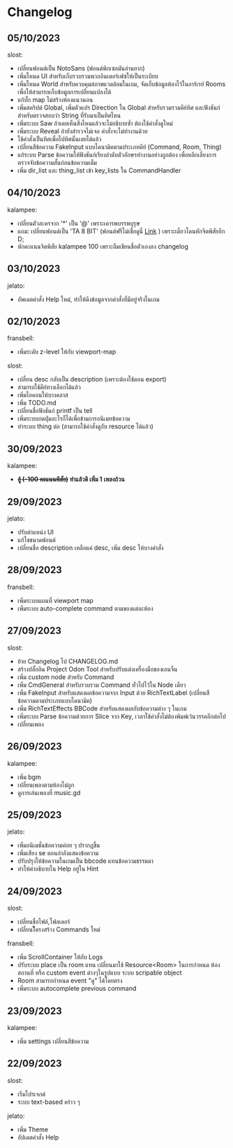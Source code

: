 # Changelog

## 05/10/2023
slost:
- เปลี่ยนฟอนต์เป็น NotoSans (ฟอนต์พิกเซลมันอ่านยาก)
- เพิ่มโหนด UI สำหรับเก็บรวบรวมพวกอินเตอร์เฟซให้เป็นระเบียบ
- เพิ่มโหนด World สำหรับควบคุมสภาพแวดล้อมในเกม, จัดเก็บข้อมูลห้องไว้ในอาร์เรย์ Rooms เพื่อให้สามารถเก็บข้อมูลการเปลี่ยนแปลงได้
- แก้บั๊ก map ไม่สร้างห้องแนวนอน
- เพิ่มสคริปต์ Global, เพิ่มตัวแปร Direction ใน Global สำหรับรวมรวมคีย์ทิศ และฟังชันก์สำหรับตรวจสอบว่า String ที่รับมาเป็นทิศไหน
- เพิ่มระบบ Saw ถ้าเคยเห็นสิ่งไหนแล้วจะไม่อธิบายซ้ำ ต้องใช้คำสั่งดูใหม่
- เพิ่มระบบ Reveal ถ้ายังสำรวจไม่เจอ คำสั่งจะไม่ทำงานด้วย
- ใช้คำสั่งเป็นทิศเพื่อไปทิศนั้นเลยได้แล้ว
- เปลี่ยนสีข้อความ FakeInput แบบไดนามิคตามประเภทคีย์ (Command, Room, Thing)
- แก้ระบบ Parse ข้อความให้ฟังชันก์เรียงลำดับตัวอักษรทำงานอย่างถูกต้อง เพื่อหลีกเลี่ยงการตรวจจับข้อความสั้นก่อนข้อความเต็ม
- เพิ่ม dir_list และ thing_list เข้า key_lists ใน CommandHandler

## 04/10/2023
kalampee:
- เปลี่ยนตัวละครจาก '*' เป็น '@' เพราะเคารพบรรพบุรุษ
- แถม: เปลี่ยนฟอนต์เป็น 'TA 8 BIT' (ฟอนต์ฟรีไม่เชื่อดูนี่ [Link](https://www.f0nt.com/release/ta-8-bit/) ) เพราะเดี๋ยวโดนหักจิตพิสัยอีก D;
- หักคะแนนจิตพิสัย kalampee 100 เพราะลืมเขียนชื่อตัวเองลง changelog

## 03/10/2023
jelato:
- อัพเดตคำสั่ง Help ใหม่, ทำให้ดึงข้อมูลจากคำสั่งที่มีอยู่จริงในเกม

## 02/10/2023
fransbell:
- เพิ่มระดับ z-level ให้กับ viewport-map

slost:
- เปลี่ยน desc กลับเป็น description (เพราะต้องใช้ตอน export)
- สามารถใช้คีย์ทางเลือกได้แล้ว
- เพิ่มไอคอนให้บางคลาส
- เพิ่ม TODO.md
- เปลี่ยนชื่อฟังชันก์ printf เป็น tell
- เพิ่มระบบกดปุ่มอะไรก็ได้เพื่อข้ามการอนิเมทข้อความ
- ทำระบบ thing ต่อ (สามารถใช้คำสั่งดูกับ resource ได้แล้ว)

## 30/09/2023
kalampee:
- **~~อู้ (-100 คะแนนพิสัย)~~ ทำแล้วดิ เพิ่ม 1 เพลงถ้วน**

## 29/09/2023
jelato:
- ปรับตำแหน่ง UI
- แก้ไขขนาดฟอนต์
- เปลี่ยนชื่อ description เหลือแค่ desc, เพิ่ม desc ให้บางคำสั่ง

## 28/09/2023
fransbell:
- เพิ่มระบบแผนที่ viewport map
- เพิ่มระบบ auto-complete command ตามของแต่ละห้อง

## 27/09/2023
slost:
- ย้าย Changelog ไป CHANGELOG.md
- สร้างปลั๊กอิน Project Odon Tool สำหรับปรับแต่งเครื่องมือของเอนจิ้น
- เพิ่ม custom node สำหรับ Command
- เพิ่ม CmdGeneral สำหรับรวบรวม Command ทั่วไปไว้ใน Node เดียว
- เพิ่ม FakeInput สำหรับแสดงผลข้อความจาก Input ด้วย RichTextLabel (เปลี่ยนสีข้อความตามประเภทแบบไดนามิค)
- เพิ่ม RichTextEffects BBCode สำหรับแสดงผลกับข้อความต่าง ๆ ในเกม
- เพิ่มระบบ Parse ข้อความด้วยการ Slice จาก Key, เวลาใช้คำสั่งไม่ต้องพิมพ์เว้นวรรคอีกต่อไป
- เปลี่ยนเพลง

## 26/09/2023
kalampee:
- เพิ่ม bgm
- เปลี่ยนเพลงตามห้องไม่ถูก
- ดูการเล่นเพลงที่ music.gd

## 25/09/2023
jelato:
- เพิ่มอนิเมชั่นข้อความค่อย ๆ ปรากฎขึ้น
- เพิ่มเสียง se ตอนกำลังแสดงข้อความ
- ปรับปรุงให้ข้อความในเกมเป็น bbcode แทนข้อความธรรมดา
- ทำให้คำอธิบายใน Help อยู่ใน Hint

## 24/09/2023
slost:
- เปลี่ยนชื่อไฟล์,โฟลเดอร์
- เปลี่ยนโึครงสร้าง Commands ใหม่

fransbell:
- เพิ่ม ScrollContainer ให้กับ Logs
- ปรับระบบ place เป็น room แทน เปลี่ยนมาใช้ Resource\<Room\> ในการกำหนด ห้อง สถานที่ หรือ custom event ต่างๆในรูปแบบ ระบบ scripable object
- Room สามารถกำหนด event "ดู" ได้โดยตรง
- เพิ่มระบบ autocomplete previous command

## 23/09/2023
kalampee:
- เพิ่ม settings เปลี่ยนสีข้อความ

## 22/09/2023
slost:
- เริ่มโปรเจกต์
- ระบบ text-based คร่าว ๆ

jelato:
- เพิ่ม Theme
- อัปเดตคำสั่ง Help
